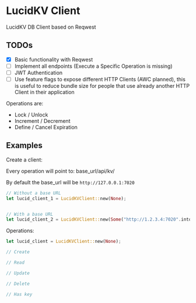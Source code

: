 # LucidKV Client

LucidKV DB Client based on Reqwest

## TODOs

* [x] Basic functionality with Reqwest
* [ ] Implement all endpoints (Execute a Specific Operation is missing)
* [ ] JWT Authentication
* [ ] Use feature flags to expose different HTTP Clients (AWC planned), this is useful to reduce bundle size for people that use already another HTTP Client in their application

Operations are:
* Lock / Unlock
* Increment / Decrement
* Define / Cancel Expiration

## Examples

Create a client:

Every operation will point to: base_url/api/kv/

By default the base_url will be `http://127.0.0.1:7020`

```rust
// Without a base URL
let lucid_client_1 = LucidKVClient::new(None);


// With a base URL
let lucid_client_2 = LucidKVClient::new(Some("http://1.2.3.4:7020".into()));
```

Operations:

```rust
let lucid_client = LucidKVClient::new(None);

// Create

// Read

// Update

// Delete

// Has key

```
